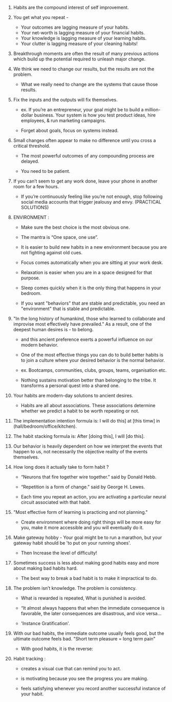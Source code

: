 1. Habits are the compound interest of self improvement.

2. You get what you repeat -

   - Your outcomes are lagging measure of your habits.
   - Your net-worth is lagging measure of your financial habits.
   - Your knowledge is lagging measure of your learning habits.
   - Your clutter is lagging measure of your cleaning habits!

3. Breakthrough moments are often the result of many previous actions which build up the potential required to unleash major change.

4. We think we need to change our results, but the results are not the problem.

   - What we really need to change are the systems that cause those results.

5. Fix the inputs and the outputs will fix themselves.

   - ex. If you’re an entrepreneur, your goal might be to build a million-dollar business. Your system is how you test product ideas, hire employees, & run marketing campaigns.

   - Forget about goals, focus on systems instead.

6. Small changes often appear to make no difference until you cross a critical threshold.

   - The most powerful outcomes of any compounding process are delayed.

   - You need to be patient.

7. If you can’t seem to get any work done, leave your phone in another room for a few hours.

   - If you’re continuously feeling like you’re not enough, stop following social media accounts that trigger jealousy and envy. (PRACTICAL SOLUTIONS)

8. ENVIRONMENT :

   - Make sure the best choice is the most obvious one.

   - The mantra is “One space, one use”.

   - It is easier to build new habits in a new environment because you are not fighting against old cues.

   - Focus comes automatically when you are sitting at your work desk.

   - Relaxation is easier when you are in a space designed for that purpose.

   - Sleep comes quickly when it is the only thing that happens in your bedroom.

   - If you want "behaviors" that are stable and predictable, you need an "environment" that is stable and predictable.

9. "In the long history of humankind, those who learned to collaborate and improvise most effectively have prevailed." As a result, one of the deepest human desires is - to belong.

   - and this ancient preference exerts a powerful influence on our modern behavior.

   - One of the most effective things you can do to build better habits is to join a culture where your desired behavior is the normal behavior.

   - ex. Bootcamps, communities, clubs, groups, teams, organisation etc.

   - Nothing sustains motivation better than belonging to the tribe. It transforms a personal quest into a shared one.

10. Your habits are modern-day solutions to ancient desires.

    - Habits are all about associations. These associations determine whether we predict a habit to be worth repeating or not.

11. The implementation intention formula is: I will do this] at [this timw] in (hall/bedroom/office/kitchen).

12. The habit stacking formula is: After [doing this], I will [do this].

13. Our behavior is heavily dependent on how we interpret the events that happen to us, not necessarily the objective reality of the events themselves.

14. How long does it actually take to form habit ?

    - “Neurons that fire together wire together.” said by Donald Hebb.

    - “Repetition is a form of change.” said by George H. Lewes.

    - Each time you repeat an action, you are activating a particular neural circuit associated with that habit.

15. "Most effective form of learning is practicing and not planning."

    - Create environment where doing right things will be more easy for you, make it more accessible and you will eventually do it.

16. Make gateway hobby - Your goal might be to run a marathon, but your gateway habit should be 'to put on your running shoes'.

    - Then Increase the level of difficulty!

17. Sometimes success is less about making good habits easy and more about making bad habits hard.

    - The best way to break a bad habit is to make it impractical to do.

18. The problem isn’t knowledge. The problem is consistency.

    - What is rewarded is repeated, What is punished is avoided.

    - “It almost always happens that when the immediate consequence is favorable, the later consequences are disastrous, and vice versa...

    - 'Instance Gratification'.

19. With our bad habits, the immediate outcome usually feels good, but the ultimate outcome feels bad. "Short term pleasure = long term pain"

    - With good habits, it is the reverse:

20. Habit tracking :

    - creates a visual cue that can remind you to act.

    - is motivating because you see the progress you are making.

    - feels satisfying whenever you record another successful instance of your habit.
